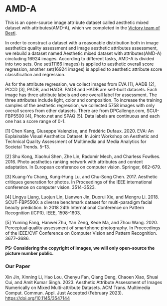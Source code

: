 # AMD-A

This is an open-source image attribute dataset called aesthetic mixed dataset with attributes(AMD-A), which we completed in the [Victory team of Besti](https://www.victory-lab.net/).

In order to construct a dataset with a reasonable distribution both in image aesthetics quality assessment and image aesthetic attributes assessment, we rebuild a dataset named Aesthetic mixed dataset with attributes(AMD-A) cincluding 16924 images. According to different tasks, AMD-A is divided into two sets. One set(11166 images) is applied to aesthetic overall score regression, another set(16924 images) is applied to aesthetic attribute score classification and regression.

As for the attribute regression, we collect images from EVA [1], AADB [2], PCCD [3], PADB, and HADB. PADB and HADB are self-built datasets. Each image has three attribute labels and one overall label for assessment. The three attributes include light, color and composition. To increase the training samples of the aesthetic regression, we collected 5758 images with only overall scores from other datasets. There are  from DPCallenge.com, SCUI-FBP5500 [4], Photo.net and SPAQ [5]. Data labels are continuous and each one has a score range of 0-1. 

[1] Chen Kang, Giuseppe Valenzise, and Frédéric Dufaux. 2020. EVA: An Explainable Visual Aesthetics Dataset. In Joint Workshop on Aesthetic and Technical Quality Assessment of Multimedia and Media Analytics for Societal Trends. 5–13.

[2] Shu Kong, Xiaohui Shen, Zhe Lin, Radomir Mech, and Charless Fowlkes. 2016. Photo aesthetics ranking network with attributes and content adaptation. In European conference on computer vision. Springer, 662–679.

[3] Kuang-Yu Chang, Kung-Hung Lu, and Chu-Song Chen. 2017. Aesthetic critiques generation for photos. In Proceedings of the IEEE international conference on computer vision. 3514–3523.

[4] Lingyu Liang, Luojun Lin, Lianwen Jin, Duorui Xie, and Mengru Li. 2018. SCUT-FBP5500: a diverse benchmark dataset for multi-paradigm facial beauty prediction. In 2018 24th International Conference on Pattern Recognition (ICPR). IEEE, 1598–1603.

[5] Yuming Fang, Hanwei Zhu, Yan Zeng, Kede Ma, and Zhou Wang. 2020. Perceptual quality assessment of smartphone photography. In Proceedings of the IEEE/CVF Conference on Computer Vision and Pattern Recognition. 3677–3686.
  
**PS: Considering the copyright of images, we will only open-source the picture number public.**
  
### Our Paper  
  
Xin Jin, Xinning Li, Hao Lou, Chenyu Fan, Qiang Deng, Chaoen Xiao, Shuai Cui, and Amit Kumar Singh. 2023. Aesthetic Attribute Assessment of Images Numerically on Mixed Multi-attribute Datasets. ACM Trans. Multimedia Comput. Commun. Appl. Just Accepted (February 2023). https://doi.org/10.1145/3547144

